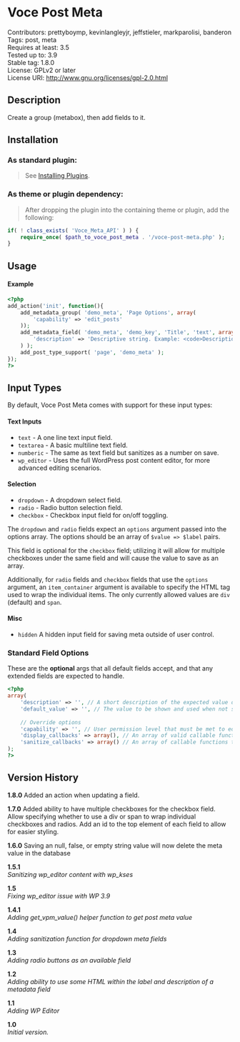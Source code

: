 Voce Post Meta
===================
Contributors: prettyboymp, kevinlangleyjr, jeffstieler, markparolisi, banderon  
Tags: post, meta  
Requires at least: 3.5  
Tested up to: 3.9  
Stable tag: 1.8.0  
License: GPLv2 or later  
License URI: http://www.gnu.org/licenses/gpl-2.0.html

## Description
Create a group (metabox), then add fields to it.

## Installation

### As standard plugin:
> See [Installing Plugins](http://codex.wordpress.org/Managing_Plugins#Installing_Plugins).

### As theme or plugin dependency:
> After dropping the plugin into the containing theme or plugin, add the following:
```php
if( ! class_exists( 'Voce_Meta_API' ) ) {
	require_once( $path_to_voce_post_meta . '/voce-post-meta.php' );
}
```

## Usage

#### Example

```php
<?php
add_action('init', function(){
	add_metadata_group( 'demo_meta', 'Page Options', array(
		'capability' => 'edit_posts'
	));
	add_metadata_field( 'demo_meta', 'demo_key', 'Title', 'text', array(
		'description' => 'Descriptive string. Example: <code>Description</code>'
	) );
	add_post_type_support( 'page', 'demo_meta' );
});
?>
```

## Input Types

By default, Voce Post Meta comes with support for these input types:

#### Text Inputs
* `text` - A one line text input field.
* `textarea` - A basic multiline text field.  
* `numberic` - The same as text field but sanitizes as a number on save.  
* `wp_editor` - Uses the full WordPress post content editor, for more advanced editing scenarios.  

#### Selection
* `dropdown` - A dropdown select field.  
* `radio` - Radio button selection field.  
* `checkbox` - Checkbox input field for on/off toggling.  

The `dropdown` and `radio` fields expect an `options` argument passed into the options array. The options should be an array of `$value => $label` pairs.

This field is optional for the `checkbox` field; utilizing it will allow for multiple checkboxes under the same field and will cause the value to save as an array.

Additionally, for `radio` fields and `checkbox` fields that use the `options` argument, an `item_container` argument is available to specify the HTML tag used to wrap the individual items. The only currently allowed values are `div` (default) and `span`.

#### Misc
* `hidden` A hidden input field for saving meta outside of user control. 



### Standard Field Options
These are the **optional** args that all default fields accept, and that any extended fields are expected to handle.  

```php
<?php
array(
	'description' => '', // A short description of the expected value displayed with the field.
	'default_value' => '', // The value to be shown and used when not set.
	
	// Override options
	'capability' => '', // User permission level that must be met to edit the field. Defaults to edit_posts
	'display_callbacks' => array(), // An array of valid callable functions to render the field display.
	'sanitize_callbacks' => array() // An array of callable functions to sanitize the field value on save.
);
?>
```

## Version History
**1.8.0**
Added an action when updating a field.

**1.7.0**
Added ability to have multiple checkboxes for the checkbox field. Allow specifying whether to use a div or span to wrap individual checkboxes and radios. Add an id to the top element of each field to allow for easier styling.

**1.6.0**
Saving an null, false, or empty string value will now delete the meta value in the database

**1.5.1**  
*Sanitizing wp_editor content with wp_kses*

**1.5**  
*Fixing wp_editor issue with WP 3.9*

**1.4.1**  
*Adding get_vpm_value() helper function to get post meta value*

**1.4**  
*Adding sanitization function for dropdown meta fields*

**1.3**  
*Adding radio buttons as an available field*

**1.2**  
*Adding ability to use some HTML within the label and description of a metadata field*

**1.1**  
*Adding WP Editor*

**1.0**  
*Initial version.*
